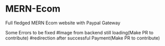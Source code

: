 # MERN-Ecom
Full fledged  MERN Ecom website with Paypal Gateway

Some Errors to be fixed 
#Image from backend still loading(Make PR to contribute)
#redirection after successful Payment(Make PR to contribute)
